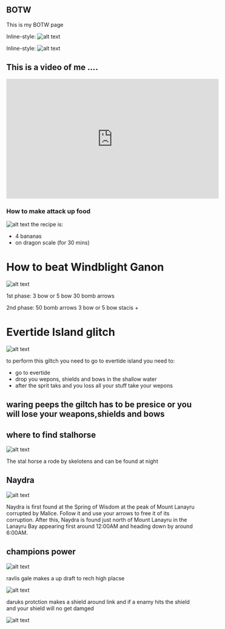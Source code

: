## BOTW

This is my BOTW page

Inline-style: 
![alt text](https://coolguy4ever.github.io/img/lyonel-mask.jpg)


Inline-style: 
![alt text](https://coolguy4ever.github.io/img/blood-moon.jpg)

## This is a video of me ....

<iframe width="560" height="315" src="https://www.youtube.com/embed/-F1PIjxPMuc" title="YouTube video player" frameborder="0" allow="accelerometer; autoplay; clipboard-write; encrypted-media; gyroscope; picture-in-picture" allowfullscreen></iframe>


### How to make attack up food
![alt text](https://coolguy4ever.github.io/img/mighty-banana.jpg)
the recipe is:
- 4 bananas
- on dragon scale (for 30 mins)


# How to beat Windblight Ganon

![alt text](https://coolguy4ever.github.io/img/windblight-ganan.jpg)

1st phase:
3 bow or 5 bow
30 bomb arrows

2nd phase:
50 bomb arrows
3 bow or 5 bow
stacis +

# Evertide Island glitch

![alt text](https://coolguy4ever.github.io/img/evertide-island.jpg)

to perform this giltch you need to go to evertide island you need to:

- go to evertide 
- drop you wepons, shields and bows in the shallow water
- after the sprit taks and you loss all your stuff take your wepons
## waring peeps the giltch has to be presice or you will lose your weapons,shields and bows


## where to find stalhorse

![alt text](https://coolguy4ever.github.io/img/skeloten-horse.jpg)

The stal horse a rode by skelotens and can be found at night

## Naydra
![alt text](https://coolguy4ever.github.io/img/dragon.jpg)

Naydra is first found at the Spring of Wisdom at the peak of Mount Lanayru corrupted by Malice. Follow it and use your arrows to free it of its corruption. After this, Naydra is found just north of Mount Lanayru in the Lanayru Bay appearing first around 12:00AM and heading down by around 6:00AM.

## champions power


![alt text](https://coolguy4ever.github.io/img/revali.jpg)

ravlis gale makes a up draft to rech high placse 

![alt text](https://coolguy4ever.github.io/img/daruk.jpg)


daruks protction makes a shield around link and if a enamy hits the shield and your shield will no get damged

![alt text](https://coolguy4ever.github.io/img/urbosa.jpg)


